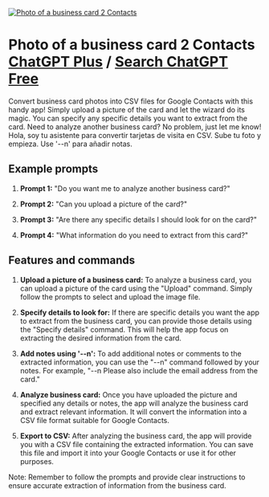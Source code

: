 
[![Photo of a business card 2 Contacts](https://files.oaiusercontent.com/file-0co4Hia8GMpxK7GdPtyE1BBZ?se=2123-10-17T07%3A30%3A03Z&sp=r&sv=2021-08-06&sr=b&rscc=max-age%3D31536000%2C%20immutable&rscd=attachment%3B%20filename%3Dab420fe5-1324-4196-ac08-52370934181c.png&sig=aA%2BsbviR1aOhZYnP1GW5J%2B1JF0kIZE4%2Bk0HSBqKv5E4%3D)](https://chat.openai.com/g/g-KK2rvvAuw-photo-of-a-business-card-2-contacts)

# Photo of a business card 2 Contacts [ChatGPT Plus](https://chat.openai.com/g/g-KK2rvvAuw-photo-of-a-business-card-2-contacts) / [Search ChatGPT Free](https://gptcall.net/index.html#/?search=Photo%20of%20a%20business%20card%202%20Contacts)

Convert business card photos into CSV files for Google Contacts with this handy app! Simply upload a picture of the card and let the wizard do its magic. You can specify any specific details you want to extract from the card. Need to analyze another business card? No problem, just let me know! Hola, soy tu asistente para convertir tarjetas de visita en CSV. Sube tu foto y empieza. Use '--n' para añadir notas.

## Example prompts

1. **Prompt 1:** "Do you want me to analyze another business card?"

2. **Prompt 2:** "Can you upload a picture of the card?"

3. **Prompt 3:** "Are there any specific details I should look for on the card?"

4. **Prompt 4:** "What information do you need to extract from this card?"

## Features and commands

1. **Upload a picture of a business card:** To analyze a business card, you can upload a picture of the card using the "Upload" command. Simply follow the prompts to select and upload the image file.

2. **Specify details to look for:** If there are specific details you want the app to extract from the business card, you can provide those details using the "Specify details" command. This will help the app focus on extracting the desired information from the card.

3. **Add notes using '--n':** To add additional notes or comments to the extracted information, you can use the "--n" command followed by your notes. For example, "--n Please also include the email address from the card."

4. **Analyze business card:** Once you have uploaded the picture and specified any details or notes, the app will analyze the business card and extract relevant information. It will convert the information into a CSV file format suitable for Google Contacts.

5. **Export to CSV:** After analyzing the business card, the app will provide you with a CSV file containing the extracted information. You can save this file and import it into your Google Contacts or use it for other purposes.

Note: Remember to follow the prompts and provide clear instructions to ensure accurate extraction of information from the business card.


